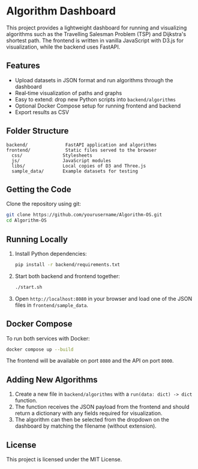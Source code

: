 # Algorithm Dashboard

This project provides a lightweight dashboard for running and visualizing algorithms such as the Travelling Salesman Problem (TSP) and Dijkstra's shortest path. The frontend is written in vanilla JavaScript with D3.js for visualization, while the backend uses FastAPI.

## Features

- Upload datasets in JSON format and run algorithms through the dashboard
- Real‑time visualization of paths and graphs
- Easy to extend: drop new Python scripts into `backend/algorithms`
- Optional Docker Compose setup for running frontend and backend
- Export results as CSV

## Folder Structure

```
backend/              FastAPI application and algorithms
frontend/             Static files served to the browser
  css/               Stylesheets
  js/                JavaScript modules
  libs/              Local copies of D3 and Three.js
  sample_data/       Example datasets for testing
```

## Getting the Code

Clone the repository using git:

```bash
git clone https://github.com/yourusername/Algorithm-OS.git
cd Algorithm-OS
```

## Running Locally

1. Install Python dependencies:
   ```bash
   pip install -r backend/requirements.txt
   ```
2. Start both backend and frontend together:
   ```bash
   ./start.sh
   ```
3. Open `http://localhost:8080` in your browser and load one of the JSON files in `frontend/sample_data`.

## Docker Compose

To run both services with Docker:

```bash
docker compose up --build
```

The frontend will be available on port `8080` and the API on port `8000`.

## Adding New Algorithms

1. Create a new file in `backend/algorithms` with a `run(data: dict) -> dict` function.
2. The function receives the JSON payload from the frontend and should return a dictionary with any fields required for visualization.
3. The algorithm can then be selected from the dropdown on the dashboard by matching the filename (without extension).

## License

This project is licensed under the MIT License.
